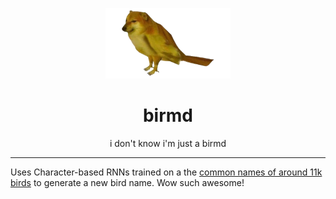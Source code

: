 <p align="center"><img alt="birmd" src="static/birmd.png" width="200"></p>

<h1 align="center">birmd</h1>

<p align="center">i don't know i'm just a birmd</P>

---

Uses Character-based RNNs trained on a the [common names of around 11k birds](https://en.wikipedia.org/wiki/List_of_birds_by_common_name) to generate a new bird name. Wow such awesome!
